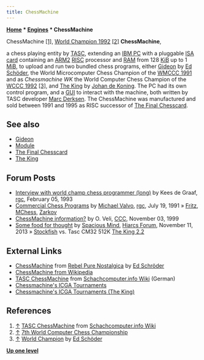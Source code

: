 ```yaml
---
title: ChessMachine
---
```

**[Home](Home "Home") * [Engines](Engines "Engines") * ChessMachine**

[](http://www.schach-computer.info/wiki/index.php/TASC_ChessMachine) ChessMachine <a id="cite-note-1" href="#cite-ref-1">[1]</a>, [World Champion 1992](WCCC_1992 "WCCC 1992") <a id="cite-note-2" href="#cite-ref-2">[2]</a>
**ChessMachine**,

a chess playing entity by [TASC](TASC "TASC"), extending an [IBM PC](IBM_PC "IBM PC") with a pluggable [ISA card](https://en.wikipedia.org/wiki/Industry_Standard_Architecture) containing an [ARM2](ARM2 "ARM2") [RISC](https://en.wikipedia.org/wiki/Reduced_instruction_set_computing) processor and [RAM](Memory#RAM "Memory") from 128 [KiB](https://en.wikipedia.org/wiki/Kibibyte) up to 1 [MiB](https://en.wikipedia.org/wiki/Mebibyte), to upload and run two bundled chess programs, either [Gideon](Gideon "Gideon") by [Ed Schöder](Ed_Schroder "Ed Schroder"), the World Microcomputer Chess Champion of the [WMCCC 1991](WMCCC_1991 "WMCCC 1991") and as *Chessmachine WK* the World Computer Chess Champion of the [WCCC 1992](WCCC_1992 "WCCC 1992") <a id="cite-note-3" href="#cite-ref-3">[3]</a>, and [The King](The_King "The King") by [Johan de Koning](Johan_de_Koning "Johan de Koning"). The PC had its own control program, and a [GUI](GUI "GUI") to interact with the machine, both written by TASC developer [Marc Derksen](Marc_Derksen "Marc Derksen"). The ChessMachine was manufactured and sold between 1991 and 1995 as RISC successor of [The Final Chesscard](The_Final_Chesscard "The Final Chesscard").

## See also

- [Gideon](Gideon "Gideon")
- [Module](Module "Module")
- [The Final Chesscard](The_Final_Chesscard "The Final Chesscard")
- [The King](The_King "The King")

## Forum Posts

- [Interview with world champ chess programmer (long)](https://groups.google.com/d/msg/rec.games.chess/B0kdQBurQII/znCLMkBHjF4J) by Kees de Graaf, [rgc](Computer_Chess_Forums "Computer Chess Forums"), February 05, 1993
- [Commercial Chess Programs](https://groups.google.com/d/msg/rec.games.chess/ppLgYSEF5k8/YCTdbmKwNTkJ) by [Michael Valvo](Michael_Valvo "Michael Valvo"), [rgc](Computer_Chess_Forums "Computer Chess Forums"), July 19, 1991 » [Fritz](Fritz "Fritz"), [MChess](MChess "MChess"), [Zarkov](Zarkov "Zarkov")
- [ChessMachine information?](https://www.stmintz.com/ccc/index.php?id=76215) by O. Veli, [CCC](CCC "CCC"), November 03, 1999
- [Some food for thought](http://hiarcs.net/forums/viewtopic.php?t=6425) by [Spacious Mind](The_Spacious_Mind "The Spacious Mind"), [Hiarcs Forum](Computer_Chess_Forums "Computer Chess Forums"), November 11, 2013 » [Stockfish](Stockfish "Stockfish") vs. Tasc CM32 512K [The King 2.2](The_King "The King")

## External Links

- [ChessMachine](http://rebel13.nl/dedicated/chessmachine.html) from [Rebel Pure Nostalgica](http://rebel13.nl/index.html) by [Ed Schröder](Ed_Schroder "Ed Schroder")
- [ChessMachine from Wikipedia](https://en.wikipedia.org/wiki/ChessMachine)
- [TASC ChessMachine](http://www.schach-computer.info/wiki/index.php/TASC_ChessMachine) from [Schachcomputer.info Wiki](http://www.schach-computer.info/wiki/index.php/Hauptseite_En) (German)
- [Chessmachine's ICGA Tournaments](https://www.game-ai-forum.org/icga-tournaments/program.php?id=224)
- [Chessmachine's ICGA Tournaments (The King)](https://www.game-ai-forum.org/icga-tournaments/program.php?id=60)

## References

1. <a id="cite-ref-1" href="#cite-note-1">↑</a> [TASC ChessMachine](http://www.schach-computer.info/wiki/index.php/TASC_ChessMachine) from [Schachcomputer.info Wiki](http://www.schach-computer.info/wiki/index.php/Hauptseite_En)
1. <a id="cite-ref-2" href="#cite-note-2">↑</a> [7th World Computer Chess Championship](https://www.game-ai-forum.org/icga-tournaments/tournament.php?id=58)
1. <a id="cite-ref-3" href="#cite-note-3">↑</a> [World Champion](http://members.home.nl/matador/chess_2.htm) by [Ed Schöder](Ed_Schroder "Ed Schroder")

**[Up one level](Engines "Engines")**

